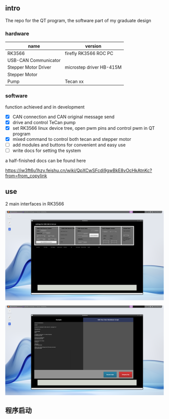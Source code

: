 ## intro

The repo for the QT program, the software part of my graduate design

### hardware

| name      | version |
| ----------- | ----------- |
| RK3566      | firefly RK3566 ROC PC   |
| USB-CAN Communicator   |         |
|Stepper Motor Driver| microstep driver HB-415M |
|Stepper Motor||
|Pump| Tecan xx |

### software

function achieved and in development

- [x] CAN connection and CAN original message send
- [x] drive and control TeCan pump
- [x] set RK3566 linux device tree, open pwm pins and control pwm in QT program
- [x] mixed command to control both tecan and stepper motor
- [ ] add modules and buttons for convenient and easy use
- [ ] write docs for setting the system

a half-finished docs can be found here

https://iw3ft6u1hzy.feishu.cn/wiki/QpXCwSFcdi9gwBkE8vOcHkAtnKc?from=from_copylink

## use

2 main interfaces in RK3566

![alt text](images/Screenshot_2025-03-27_12-04-08.png)

![alt text](images/Screenshot_2025-03-27_12-03-56.png)

## 程序启动






